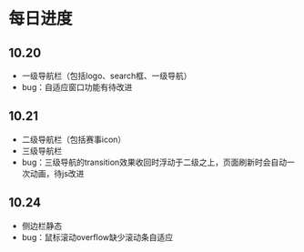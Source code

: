 每日进度
===

**10.20**
---
* 一级导航栏（包括logo、search框、一级导航）
* bug：自适应窗口功能有待改进

**10.21**
---
* 二级导航栏（包括赛事icon）
* 三级导航栏
* bug：三级导航的transition效果收回时浮动于二级之上，页面刷新时会自动一次动画，待js改进

**10.24**
---
* 侧边栏静态
* bug：鼠标滚动overflow缺少滚动条自适应

